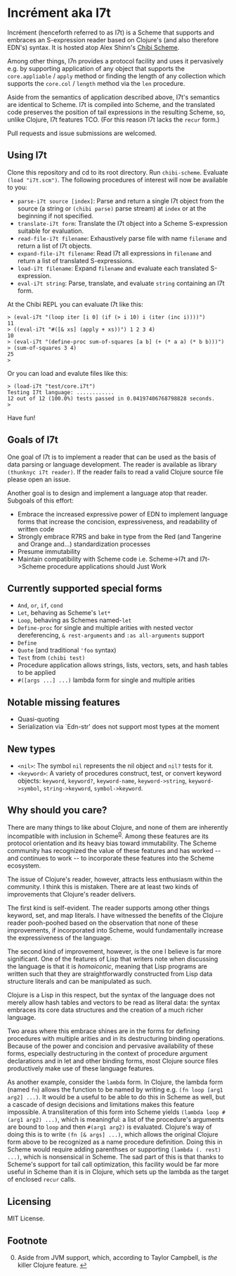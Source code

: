 # Incrément aka I7t

Incrément (henceforth referred to as I7t) is a Scheme that supports
and embraces an S-expression reader based on Clojure's (and also
therefore EDN's) syntax. It is hosted atop Alex Shinn's [Chibi
Scheme](https://github.com/ashinn/chibi-scheme).

Among other things, I7n provides a protocol facility and uses it
pervasively e.g. by supporting application of any object that supports
the `core.appliable` / `apply` method or finding the length of any
collection which supports the `core.col` / `length` method via the
`len` procedure.

Aside from the semantics of application described above, I7t's
semantics are identical to Scheme. I7t is compiled into Scheme, and
the translated code preserves the position of tail expressions in the
resulting Scheme, so, unlike Clojure, I7t features TCO. (For this
reason I7t lacks the `recur` form.)

Pull requests and issue submissions are welcomed.

## Using I7t

Clone this repository and cd to its root directory. Run
`chibi-scheme`. Evaluate `(load "i7t.scm")`. The following procedures
of interest will now be available to you:

* `parse-i7t source [index]`: Parse and return a single I7t object
  from the source (a string or `(chibi parse)` parse stream) at
  `index` or at the beginning if not specified.
* `translate-i7t form`: Translate the I7t object into a Scheme
  S-expression suitable for evaluation.
* `read-file-i7t filename`: Exhaustively parse file with name
  `filename` and return a list of I7t objects.
* `expand-file-i7t filename`: Read I7t all expressions in `filename`
  and return a list of translated S-expressions.
* `load-i7t filename`: Expand `filename` and evaluate each translated
  S-expression.
* `eval-i7t string`: Parse, translate, and evaluate `string`
  containing an I7t form.

At the Chibi REPL you can evaluate I7t like this:

```
> (eval-i7t "(loop iter [i 0] (if (> i 10) i (iter (inc i))))")
11
> ((eval-i7t "#([& xs] (apply + xs))") 1 2 3 4)
10
> (eval-i7t "(define-proc sum-of-squares [a b] (+ (* a a) (* b b)))")
> (sum-of-squares 3 4)
25
>
```

Or you can load and evalute files like this:

```
> (load-i7t "test/core.i7t")
Testing I7t language: ............
12 out of 12 (100.0%) tests passed in 0.04197406768798828 seconds.
>
```

Have fun!

## Goals of I7t

One goal of I7t is to implement a reader that can be used as the basis
of data parsing or language development. The reader is available as
library `(thunknyc i7t reader)`. If the reader fails to read a valid
Clojure source file please open an issue.

Another goal is to design and implement a language atop that
reader. Subgoals of this effort:

* Embrace the increased expressive power of EDN to implement language forms that increase the concision, expressiveness, and readability of written code
* Strongly embrace R7RS and bake in type from the Red (and Tangerine and Orange and...)
  standardization processes
* Presume immutability
* Maintain compatibility with Scheme code i.e. Scheme->I7t and I7t->Scheme
  procedure applications should Just Work

## Currently supported special forms

* `And`, `or`, `if`, `cond`
* `Let`, behaving as Scheme's `let*`
* `Loop`, behaving as Schemes named-`let`
* `Define-proc` for single and multiple arities with nested vector
  dereferencing, `& rest-arguments` and `:as all-arguments` support
* `Define`
* `Quote` (and traditional `'foo` syntax)
* `Test` from `(chibi test)`
* Procedure application allows strings, lists, vectors, sets, and hash
  tables to be applied
* `#([args ...] ...)` lambda form for single and multiple arities

## Notable missing features

* Quasi-quoting
* Serialization via `Edn-str' does not support most types at the moment

## New types

* `<nil>`: The symbol `nil` represents the nil object and `nil?` tests
  for it.
* `<keyword>`: A variety of procedures construct, test, or convert
  keyword objects: `keyword`, `keyword?`, `keyword-name`,
  `keyword->string`, `keyword->symbol`, `string->keyword`,
  `symbol->keyword`.

## Why should you care?

There are many things to like about Clojure, and none of them are
inherently incompatible with inclusion in Scheme<sup
id="a0">[0](#f0)</sup>. Among these features are its protocol
orientation and its heavy bias toward immutability. The Scheme
community has recognized the value of these features and has worked --
and continues to work -- to incorporate these features into the Scheme
ecosystem.

The issue of Clojure's reader, however, attracts less enthusiasm
within the community. I think this is mistaken. There are at least two
kinds of improvements that Clojure's reader delivers.

The first kind is self-evident. The reader supports among other things
keyword, set, and map literals. I have witnessed the benefits of the
Clojure reader pooh-poohed based on the observation that none of these
improvements, if incorporated into Scheme, would fundamentally
increase the expressiveness of the language.

The second kind of improvement, however, is the one I believe is far
more significant. One of the features of Lisp that writers note when
discussing the language is that it is _homoiconic_, meaning that Lisp
programs are written such that they are straightforwardly constructed
from Lisp data structure literals and can be manipulated as such.

Clojure is a Lisp in this respect, but the syntax of the language does
not merely allow hash tables and vectors to be read as literal data:
the syntax embraces its core data structures and the creation of a much
richer language.

Two areas where this embrace shines are in the forms for defining
procedures with multiple arities and in its destructuring binding
operations. Because of the power and concision and pervasive
availability of these forms, especially destructuring in the context
of procedure argument declarations and in let and other binding forms,
most Clojure source files productively make use of these language
features.

As another example, consider the `lambda` form. In Clojure, the lambda
form (named `fn`) allows the function to be named by writing e.g. `(fn
loop [arg1 arg2] ...)`. It would be a useful to be able to do this in
Scheme as well, but a cascade of design decisions and limitations
makes this feature impossible. A transliteration of this form into
Scheme yields `(lambda loop #(arg1 arg2) ...)`, which is meaningful: a
list of the procedure's arguments are bound to `loop` and then `#(arg1
arg2)` is evaluated. Clojure's way of doing this is to write `(fn [&
args] ...)`, which allows the original Clojure form above to be
recognized as a name procedure definition. Doing this in Scheme would
require adding parenthses or supporting `(lambda (. rest) ...)`, which
is nonsensical in Scheme. The sad part of this is that thanks to
Scheme's support for tail call optimization, this facility would be
far more useful in Scheme than it is in Clojure, which sets up the
lambda as the target of enclosed `recur` calls.

## Licensing

MIT License.

## Footnote

0. <a name="f0">Aside from JVM support, which, according to Taylor
Campbell, is _the_ killer Clojure feature.</a> [↩](#a0)
